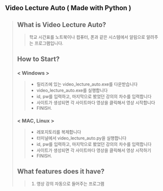 ## <b>Video Lecture Auto ( Made with Python )</b>

> ## What is Video Lecture Auto?
>
> > 학교 시간표를 노트북이나 컴퓨터, 폰과 같은 시스템에서 알림으로 알려주는 프로그램입니다.
>
> ## How to Start?
> 
> ### < Windows >
> > -   릴리즈에 있는 video_lecture_auto.exe를 다운받습니다<br/>
> > -   video_lecture_auto.exe를 실행합니다
> > -   id, pw를 입력하고, 마지막으로 봤었던 강의의 차수를 입력합니다
> > -   사이트가 생성되면 각 사이트마다 영상을 클릭해서 영상 시작합니다
> > -   FINISH.<br/>
>
> ### < MAC, Linux >
> > -   레포지토리를 복제합니다<br/>
> > -   터미널에서 video_lecture_auto.py을 실행합니다
> > -   id, pw를 입력하고, 마지막으로 봤었던 강의의 차수를 입력합니다
> > -   사이트가 생성되면 각 사이트마다 영상을 클릭해서 영상 시작하기
> > -   FINISH.<br/>
>
> ## What features does it have?
> 
> > 1.  영상 강의 자동으로 들어주는 프로그램
